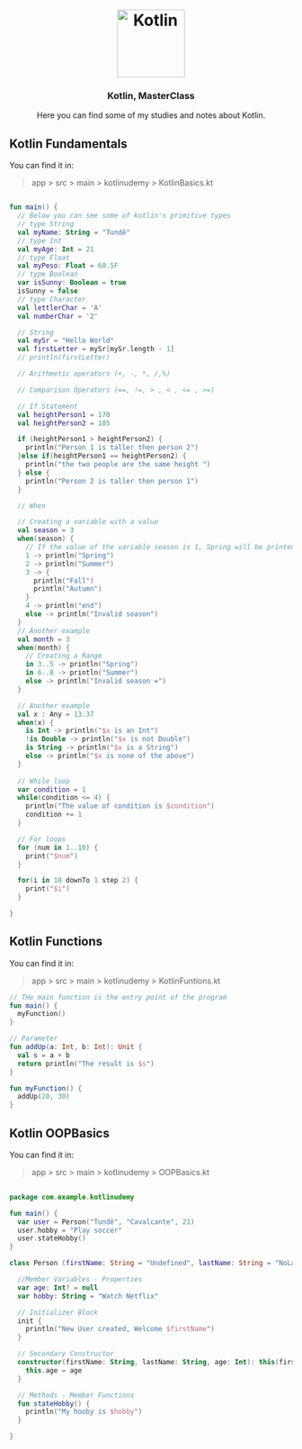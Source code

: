 <h1 align="center">
  <img alt="Kotlin" src="https://upload.wikimedia.org/wikipedia/commons/7/74/Kotlin_Icon.png" width="120px" />
</h1>

<h3 align="center">
  Kotlin, MasterClass
</h3>

<p align="center">Here you can find some of my studies and notes about Kotlin.</p>

## Kotlin Fundamentals

You can find it in:
> app > src > main > kotlinudemy > KotlinBasics.kt 

```kt

fun main() {
  // Below you can see some of kotlin's primitive types
  // type String
  val myName: String = "Tundê"
  // type Int
  val myAge: Int = 21
  // type Float
  val myPeso: Float = 60.5F
  // type Boolean
  var isSunny: Boolean = true
  isSunny = false
  // type Character
  val lettlerChar = 'A'
  val numberChar = '2'

  // String
  val mySr = "Hello World"
  val firstLetter = mySr[mySr.length - 1]
  // println(firstLetter)

  // Arithmetic operators (+, -, *, /,%)

  // Comparison Operators (==, !=, > , < , <= , >=)

  // If Statement
  val heightPerson1 = 170
  val heightPerson2 = 185

  if (heightPerson1 > heightPerson2) {
    println("Person 1 is taller then person 2")
  }else if(heightPerson1 == heightPerson2) {
    println("the two people are the same height ")
  } else {
    println("Person 2 is taller then person 1")
  }

  // When

  // Creating a variable with a value
  val season = 3
  when(season) {
    // If the value of the variable season is 1, Spring will be printed
    1 -> println("Spring")
    2 -> println("Summer")
    3 -> {
      println("Fall")
      println("Autumn")
    }
    4 -> println("end")
    else -> println("Invalid season")
  }
  // Another example
  val month = 3
  when(month) {
    // Creating a Range
    in 3..5 -> println("Spring")
    in 6..8 -> println("Summer")
    else -> println("Invalid season =")
  }

  // Another example
  val x : Any = 13.37
  when(x) {
    is Int -> println("$x is an Int")
    !is Double -> println("$x is not Double")
    is String -> println("$x is a String")
    else -> println("$x is none of the above")
  }
  
  // While loop
  var condition = 1
  while(condition <= 4) {
    println("The value of condition is $condition")
    condition += 1
  }

  // For loops
  for (num in 1..10) {
    print("$num")
  }

  for(i in 10 downTo 1 step 2) {
    print("$i")
  }

}
```

## Kotlin Functions
You can find it in:
> app > src > main > kotlinudemy > KotlinFuntions.kt 

```kt
// THe main function is the entry point of the program
fun main() {
  myFunction()
}

// Parameter
fun addUp(a: Int, b: Int): Unit {
  val s = a + b
  return println("The result is $s")
}

fun myFunction() {
  addUp(20, 30)
}
```

## Kotlin OOPBasics
You can find it in:
> app > src > main > kotlinudemy > OOPBasics.kt

```kt
  
package com.example.kotlinudemy

fun main() {
  var user = Person("Tundê", "Cavalcante", 21)
  user.hobby = "Play soccer"
  user.stateHobby()
}

class Person (firstName: String = "Undefined", lastName: String = "NoLastName") {

  //Member Variables - Properties
  var age: Int? = null
  var hobby: String = "Watch Netflix"

  // Initializer Block
  init {
    println("New User created, Welcome $firstName")
  }

  // Secondary Constructor
  constructor(firstName: String, lastName: String, age: Int): this(firstName, lastName){
    this.age = age
  }

  // Methods - Member Functions
  fun stateHobby() {
    println("My hooby is $hobby")
  }

}
```

